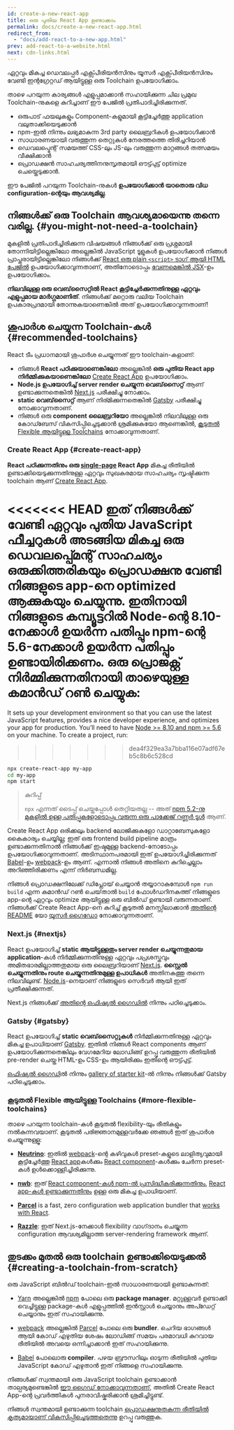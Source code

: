 ```yaml
---
id: create-a-new-react-app
title: ഒരു പുതിയ React App ഉണ്ടാക്കാം
permalink: docs/create-a-new-react-app.html
redirect_from:
  - "docs/add-react-to-a-new-app.html"
prev: add-react-to-a-website.html
next: cdn-links.html
---
```


ഏറ്റവും മികച്ച ഡെവലപ്പർ എക്സ്പീരിയൻസിനും യൂസർ എക്സ്പീരിയൻസിനും വേണ്ടി ഇന്റഗ്രേറ്റഡ് ആയിട്ടുള്ള ഒരു Toolchain ഉപയോഗിക്കാം.

താഴെ പറയുന്ന കാര്യങ്ങൾ എളുപ്പമാക്കാൻ സഹായിക്കുന്ന ചില പ്രമുഖ Toolchain-നുകളെ കുറിച്ചാണ് ഈ പേജിൽ പ്രതിപാദിച്ചിരിക്കുന്നത്.

* ഒരുപാട് ഫയലുകളും Component-കളുമായി കൂട്ടിച്ചേർത്തു application വലുതാക്കിയെടുക്കാൻ
* npm-ഇൽ നിന്നും ലഭ്യമാകുന്ന 3rd party ലൈബ്രറികൾ ഉപയോഗിക്കാൻ
* സാധാരണയായി വരുത്തുന്ന തെറ്റുകൾ നേരത്തത്തെ തിരിച്ചറിയാൻ
* ഡെവലപ്മെന്റ് സമയത്ത് CSS-ലും JS-ലും വരുത്തുന്ന മാറ്റങ്ങൾ തത്സമയം വീക്ഷിക്കാൻ
* പ്രൊഡക്ഷൻ സാഹചര്യത്തിനനുസൃതമായി ഔട്ട്പുട്ട് optimize ചെയ്തെടുക്കാൻ.

ഈ പേജിൽ പറയുന്ന Toolchain-നുകൾ **ഉപയോഗിക്കാൻ യാതൊരു വിധ configuration-ന്റെയും ആവശ്യമില്ല**.

## നിങ്ങൾക്ക് ഒരു Toolchain ആവശ്യമായെന്നു തന്നെ വരില്ല. {#you-might-not-need-a-toolchain}

മുകളിൽ പ്രതിപാദിച്ചിരിക്കുന്ന വിഷയങ്ങൾ നിങ്ങൾക്ക് ഒരു പ്രശ്നമായി തോന്നിയിട്ടില്ലെങ്കിലോ അല്ലെങ്കിൽ JavaScript ടൂളുകൾ ഉപയോഗിക്കാൻ നിങ്ങൾ പ്രാപ്തരായിട്ടില്ലെങ്കിലോ നിങ്ങൾക്ക് [React ഒരു plain `<script>` ടാഗ് ആയി HTML പേജിൽ](/docs/add-react-to-a-website.html) ഉപയോഗിക്കാവുന്നതാണ്, അതിനോടൊപ്പം [വേണമെങ്കിൽ JSX](/docs/add-react-to-a-website.html#optional-try-react-with-jsx)-ഉം ഉപയോഗിക്കാം.

**നിലവിലുള്ള ഒരു വെബ്‌സൈറ്റിൽ React കൂട്ടിച്ചേർക്കുന്നതിനുള്ള ഏറ്റവും എളുപ്പമായ മാർഗ്ഗമാണിത്**. നിങ്ങൾക്ക് മറ്റൊരു വലിയ Toolchain ഉപകാരപ്രദമായി തോന്നുകയാണെങ്കിൽ അത് ഉപയോഗിക്കാവുന്നതാണ്!

## ശുപാർശ ചെയ്യുന്ന Toolchain-കൾ {#recommended-toolchains}

React ടീം പ്രധാനമായി ശുപാർശ ചെയ്യുന്നത് ഈ toolchain-കളാണ്:

- നിങ്ങൾ **React പഠിക്കുയാണെങ്കിലോ** അല്ലെങ്കിൽ **ഒരു പുതിയ React app നിർമ്മിക്കുകയാണെങ്കിലോ** [Create React App](#create-react-app) ഉപയോഗിക്കാം.
- **Node.js ഉപയോഗിച്ച് server render ചെയ്യുന്ന വെബ്‌സൈറ്റ്** ആണ് ഉണ്ടാക്കുന്നതെങ്കിൽ [Next.js](#nextjs) പരീക്ഷിച്ചു നോക്കാം.
- **static വെബ്‌സൈറ്റ്** ആണ് നിര്മിക്കുന്നതെങ്കിൽ [Gatsby](#gatsby) പരീക്ഷിച്ചു നോക്കാവുന്നതാണ്.
- നിങ്ങൾ ഒരു **component ലൈബ്രറിയോ** അല്ലെങ്കിൽ നിലവിലുള്ള ഒരു കോഡ്ബേസ് വികസിപ്പിച്ചെടുക്കാൻ ശ്രമിക്കുകയോ ആണെങ്കിൽ, [കൂടുതൽ Flexible ആയിട്ടുള്ള Toolchains](#more-flexible-toolchains) നോക്കാവുന്നതാണ്.

### Create React App {#create-react-app}

**React പഠിക്കുന്നതിനും** **ഒരു [single-page](/docs/glossary.html#single-page-application) React App** മികച്ച രീതിയിൽ ഉണ്ടാക്കിയെടുക്കുന്നതിനുള്ള ഏറ്റവും സുഖകരമായ സാഹചര്യം സൃഷ്ടിക്കുന്ന toolchain ആണ് [Create React App](https://github.com/facebookincubator/create-react-app).

<<<<<<< HEAD
ഇത് നിങ്ങൾക്ക് വേണ്ടി ഏറ്റവും പുതിയ JavaScript ഫീച്ചറുകൾ അടങ്ങിയ  മികച്ച ഒരു ഡെവലപ്പ്മെന്റ് സാഹചര്യം ഒരുക്കിത്തരികയും പ്രൊഡക്ഷനു വേണ്ടി നിങ്ങളുടെ app-നെ optimized ആക്കുകയും ചെയ്യുന്നു. ഇതിനായി നിങ്ങളുടെ കമ്പ്യൂട്ടറിൽ Node-ന്റെ 8.10-നേക്കാൾ ഉയർന്ന പതിപ്പും npm-ന്റെ 5.6-നേക്കാൾ ഉയർന്ന പതിപ്പും ഉണ്ടായിരിക്കണം. ഒരു പ്രൊജക്റ്റ് നിർമ്മിക്കുന്നതിനായി താഴെയുള്ള കമാൻഡ് റൺ ചെയ്യുക:
=======
It sets up your development environment so that you can use the latest JavaScript features, provides a nice developer experience, and optimizes your app for production. You’ll need to have [Node >= 8.10 and npm >= 5.6](https://nodejs.org/en/) on your machine. To create a project, run:
>>>>>>> dea4f329ea3a7bba116e07adf67eb5c8b6c528cd

```bash
npx create-react-app my-app
cd my-app
npm start
```

>കുറിപ്പ്
>
>`npx` എന്നത് ടൈപ്പ് ചെയ്തപ്പോൾ തെറ്റിയതല്ല -- അത് [npm 5.2-നു മുകളിൽ ഉള്ള പതിപ്പുകളോടൊപ്പം വരുന്ന ഒരു പാക്കേജ് റണ്ണർ ടൂൾ](https://medium.com/@maybekatz/introducing-npx-an-npm-package-runner-55f7d4bd282b) ആണ്.

Create React App ഒരിക്കലും backend ലോജിക്കുകളോ ഡാറ്റാബേസുകളോ കൈകാര്യം ചെയ്യില്ല; ഇത് ഒരു frontend build pipeline മാത്രം ഉണ്ടാക്കുന്നതിനാൽ നിങ്ങൾക്ക് ഇഷ്ടമുള്ള backend-നോടോപ്പം ഉപയോഗിക്കാവുന്നതാണ്. അടിസ്ഥാനപരമായി ഇത് ഉപയോഗിച്ചിരിക്കുന്നത് [Babel](https://babeljs.io/)-ഉം [webpack](https://webpack.js.org/)-ഉം ആണ്. എന്നാൽ നിങ്ങൾ അതിനെ കുറിച്ചെല്ലാം അറിഞ്ഞിരിക്കണം എന്ന് നിർബന്ധമില്ല.

നിങ്ങൾ പ്രൊഡക്ഷനിലേക്ക് ഡിപ്ലോയ് ചെയ്യാൻ തയ്യാറാകുമ്പോൾ `npm run build` എന്ന കമാൻഡ് റൺ ചെയ്‌താൽ `build` ഫോൾഡറിനകത്ത് നിങ്ങളുടെ app-ന്റെ ഏറ്റവും optimize ആയിട്ടുള്ള ഒരു ബിൽഡ് ഉണ്ടായി വരുന്നതാണ്. നിങ്ങൾക്ക് Create React App-നെ കുറിച്ച് കൂടുതൽ മനസ്സിലാക്കാൻ [അതിന്റെ README](https://github.com/facebookincubator/create-react-app#create-react-app--) യോ [യൂസർ ഗൈഡോ](https://facebook.github.io/create-react-app/) നോക്കാവുന്നതാണ്.

### Next.js {#nextjs}

React ഉപയോഗിച്ച്‌ **static ആയിട്ടുള്ളതും server render ചെയ്യുന്നതുമായ application**-കൾ നിർമ്മിക്കുന്നതിനുള്ള ഏറ്റവും പപ്രശസ്തവും അമിതഭാരമില്ലാത്തതുമായ ഒരു ലൈബ്രറിയാണ്  [Next.js](https://nextjs.org/). **സ്റ്റൈൽ ചെയ്യുന്നതിനും route ചെയ്യുന്നതിനുമുള്ള ഉപാധികൾ** അതിനകത്തു തന്നെ നിലവിലുണ്ട്. [Node.js](https://nodejs.org/)-നെയാണ് നിങ്ങളുടെ സെർവർ ആയി ഇത് പ്രതീക്ഷിക്കുന്നത്.

Next.js നിങ്ങൾക്ക് [അതിന്റെ ഒഫിഷ്യൽ ഗൈഡിൽ](https://nextjs.org/learn/) നിന്നും പഠിച്ചെടുക്കാം.

### Gatsby {#gatsby}

React ഉപയോഗിച്ച് **static വെബ്‌സൈറ്റുകൾ** നിർമ്മിക്കുന്നതിനുള്ള ഏറ്റവും മികച്ച ഉപാധിയാണ് [Gatsby](https://www.gatsbyjs.org/). ഇതിൽ നിങ്ങൾ React components ആണ് ഉപയോഗിക്കുന്നതെങ്കിലും വേഗമേറിയ ലോഡിങ്ങ് ഉറപ്പു വരുത്തുന്ന രീതിയിൽ pre-render ചെയ്ത HTML-ഉം CSS-ഉം ആയിരിക്കും ഇതിന്റെ ഔട്ട്പുട്ട്.

[ഒഫിഷ്യൽ ഗൈഡി](https://www.gatsbyjs.org/docs/)ൽ നിന്നും [gallery of starter kit](https://www.gatsbyjs.org/docs/gatsby-starters/)-ൽ നിന്നും നിങ്ങൾക്ക് Gatsby പഠിച്ചെടുക്കാം.

### കൂടുതൽ Flexible ആയിട്ടുള്ള Toolchains {#more-flexible-toolchains}

താഴെ പറയുന്ന toolchain-കൾ കൂടുതൽ flexibility-യും രീതികളും നൽകുന്നവയാണ്. കൂടുതൽ പരിജ്ഞാനമുള്ളവർക്കേ ഞങ്ങൾ ഇത് ശുപാർശ ചെയ്യുന്നുള്ളൂ:

- **[Neutrino](https://neutrinojs.org/)**: ഇതിൽ [webpack](https://webpack.js.org/)-ന്റെ കഴിവുകൾ preset-കളുടെ ലാളിത്യവുമായി കൂട്ടിച്ചേർത്തു [React app](https://neutrinojs.org/packages/react/)കൾക്കും [React component](https://neutrinojs.org/packages/react-components/)-കൾക്കും ചേർന്ന preset-കൾ ഉൾക്കൊള്ളിച്ചിരിക്കുന്നു.

- **[nwb](https://github.com/insin/nwb)**: ഇത് [React component-കൾ npm-ൽ പ്രസിദ്ധീകരിക്കുന്നതിനും](https://github.com/insin/nwb/blob/master/docs/guides/ReactComponents.md#developing-react-components-and-libraries-with-nwb), [React app-കൾ ഉണ്ടാക്കുന്നതിനും](https://github.com/insin/nwb/blob/master/docs/guides/ReactApps.md#developing-react-apps-with-nwb) ഉള്ള ഒരു മികച്ച ഉപാധിയാണ്.

- **[Parcel](https://parceljs.org/)** is a fast, zero configuration web application bundler that [works with React](https://parceljs.org/recipes.html#react).

- **[Razzle](https://github.com/jaredpalmer/razzle)**: ഇത് Next.js-നേക്കാൾ flexibility വാഗ്‌ദാനം ചെയ്യുന്ന configuration ആവശ്യമില്ലാത്ത server-rendering framework ആണ്.

## തുടക്കം മുതൽ ഒരു toolchain ഉണ്ടാക്കിയെടുക്കൽ {#creating-a-toolchain-from-scratch}

ഒരു JavaScript ബിൽഡ് toolchain-ഇൽ സാധാരണയായി ഉണ്ടാകുന്നത്:

* [Yarn](https://yarnpkg.com/) അല്ലെങ്കിൽ [npm](https://www.npmjs.com/) പോലെ ഒരു **package manager**. മറ്റുള്ളവർ ഉണ്ടാക്കി വെച്ചിട്ടുള്ള package-കൾ എളുപ്പത്തിൽ ഇൻസ്റ്റാൾ ചെയ്യാനും അപ്ഡേറ്റ് ചെയ്യാനും ഇത് സഹായിക്കുന്നു.

* [webpack](https://webpack.js.org/) അല്ലെങ്കിൽ [Parcel](https://parceljs.org/) പോലെ ഒരു **bundler**. ചെറിയ ഭാഗങ്ങൾ ആയി കോഡ് എഴുതിയ ശേഷം ലോഡിങ്ങ് സമയം പരമാവധി കുറവായ രീതിയിൽ അവയെ ഒന്നിച്ചാക്കാൻ ഇത് സഹായിക്കുന്നു.

* [Babel](https://babeljs.io/) പോലൊരു **compiler**. പഴയ ബ്രൗസറിലും ഓടുന്ന രീതിയിൽ പുതിയ JavaScript കോഡ് എഴുതാൻ ഇത് നിങ്ങളെ സഹായിക്കുന്നു.

നിങ്ങൾക്ക് സ്വന്തമായി ഒരു JavaScript toolchain ഉണ്ടാക്കാൻ താല്പര്യമുണ്ടെങ്കിൽ [ഈ ഗൈഡ് നോക്കാവുന്നതാണ്](https://blog.usejournal.com/creating-a-react-app-from-scratch-f3c693b84658), അതിൽ Create React App-ന്റെ പ്രവർത്തികൾ പുനരാവിഷ്കരിക്കാൻ ശ്രമിച്ചിട്ടുണ്ട്.

നിങ്ങൾ സ്വന്തമായി ഉണ്ടാക്കുന്ന toolchain [പ്രൊഡക്ഷനുതകുന്ന രീതിയിൽ കൃത്യമായാണ് വികസിപ്പിച്ചെടുത്തതെന്നു](/docs/optimizing-performance.html#use-the-production-build) ഉറപ്പു വരുത്തുക.
